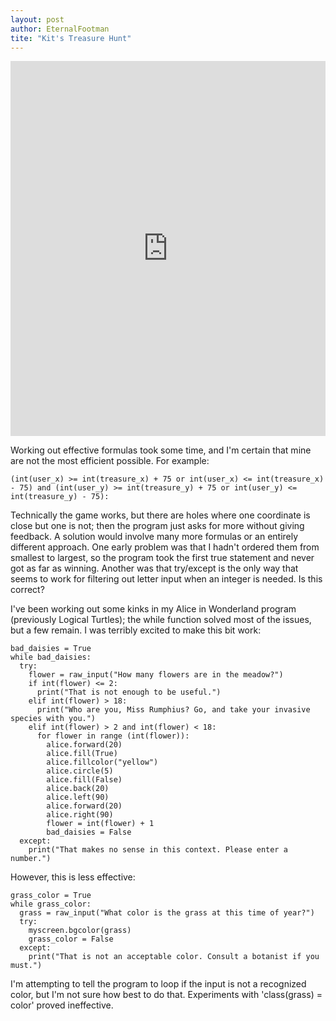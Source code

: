 ```yaml
---
layout: post
author: EternalFootman
tite: "Kit's Treasure Hunt"
---
```


<iframe src="https://trinket.io/embed/python/daedf07389" width="100%" height="600" frameborder="0" marginwidth="0" marginheight="0" allowfullscreen></iframe>

Working out effective formulas took some time, and I'm certain that mine are not the most efficient possible. For example:

```
(int(user_x) >= int(treasure_x) + 75 or int(user_x) <= int(treasure_x) - 75) and (int(user_y) >= int(treasure_y) + 75 or int(user_y) <= int(treasure_y) - 75):
```

Technically the game works, but there are holes where one coordinate is close but one is not; then the program just asks for more without giving feedback. A solution would involve many more formulas or an entirely different approach.
One early problem was that I hadn't ordered them from smallest to largest, so the program took the first true statement and never got as far as winning.
Another was that try/except is the only way that seems to work for filtering out letter input when an integer is needed. Is this correct?

I've been working out some kinks in my Alice in Wonderland program (previously Logical Turtles); the while function solved most of the issues, but a few remain.
I was terribly excited to make this bit work:

```
bad_daisies = True
while bad_daisies:
  try:
    flower = raw_input("How many flowers are in the meadow?")
    if int(flower) <= 2:
      print("That is not enough to be useful.")
    elif int(flower) > 18:
      print("Who are you, Miss Rumphius? Go, and take your invasive species with you.") 
    elif int(flower) > 2 and int(flower) < 18:
      for flower in range (int(flower)):
        alice.forward(20)
        alice.fill(True)
        alice.fillcolor("yellow")
        alice.circle(5)
        alice.fill(False)
        alice.back(20)
        alice.left(90)
        alice.forward(20)
        alice.right(90)
        flower = int(flower) + 1
        bad_daisies = False
  except:
    print("That makes no sense in this context. Please enter a number.")
```

However, this is less effective:

```
grass_color = True
while grass_color:
  grass = raw_input("What color is the grass at this time of year?")
  try:
    myscreen.bgcolor(grass)
    grass_color = False
  except:
    print("That is not an acceptable color. Consult a botanist if you must.")
```

I'm attempting to tell the program to loop if the input is not a recognized color, but I'm not sure how best to do that. Experiments with 'class(grass) = color' proved ineffective.
